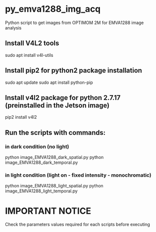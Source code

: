 # py_emva1288_img_acq
Python script to get images from OPTIMOM 2M for EMVA1288 image analysis

## Install V4L2 tools
sudo apt install v4l-utils

## Install pip2 for python2 package installation
sudo apt update
sudo apt install python-pip

## Install v4l2 package for python 2.7.17 (preinstalled in the Jetson image)
pip2 install v4l2

## Run the scripts with commands:
### in dark condition (no light)
python image_EMVA1288_dark_spatial.py
python image_EMVA1288_dark_temporal.py

### in light condition (light on - fixed intensity - monochromatic)
python image_EMVA1288_light_spatial.py
python image_EMVA1288_light_temporal.py

# IMPORTANT NOTICE
Check the parameters values required for each scripts before executing

